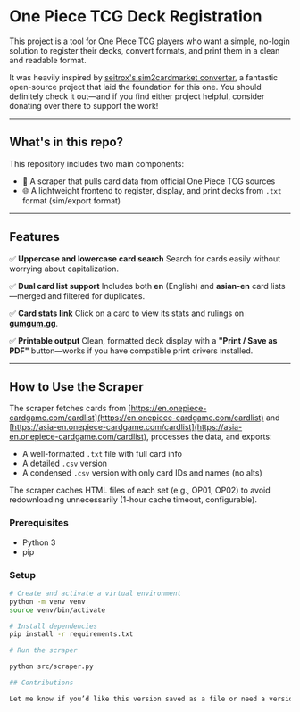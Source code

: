 # One Piece TCG Deck Registration

This project is a tool for One Piece TCG players who want a simple, no-login solution to register their decks, convert formats, and print them in a clean and readable format.

It was heavily inspired by [seitrox's sim2cardmarket converter](https://seitrox.github.io/optcg-sim2cardmarket-converter/), a fantastic open-source project that laid the foundation for this one. You should definitely check it out—and if you find either project helpful, consider donating over there to support the work!

---

## What's in this repo?

This repository includes two main components:

- 🔎 A scraper that pulls card data from official One Piece TCG sources
- 🌐 A lightweight frontend to register, display, and print decks from `.txt` format (sim/export format)

---

## Features

✅ **Uppercase and lowercase card search**
Search for cards easily without worrying about capitalization.

✅ **Dual card list support**
Includes both **en** (English) and **asian-en** card lists—merged and filtered for duplicates.

✅ **Card stats link**
Click on a card to view its stats and rulings on **[gumgum.gg](https://gumgum.gg)**.

✅ **Printable output**
Clean, formatted deck display with a **"Print / Save as PDF"** button—works if you have compatible print drivers installed.

---

## How to Use the Scraper

The scraper fetches cards from [https://en.onepiece-cardgame.com/cardlist](https://en.onepiece-cardgame.com/cardlist) and [https://asia-en.onepiece-cardgame.com/cardlist](https://asia-en.onepiece-cardgame.com/cardlist), processes the data, and exports:

- A well-formatted `.txt` file with full card info
- A detailed `.csv` version
- A condensed `.csv` version with only card IDs and names (no alts)

The scraper caches HTML files of each set (e.g., OP01, OP02) to avoid redownloading unnecessarily (1-hour cache timeout, configurable).

### Prerequisites

- Python 3  
- pip

### Setup

```bash
# Create and activate a virtual environment
python -m venv venv
source venv/bin/activate

# Install dependencies
pip install -r requirements.txt

# Run the scraper

python src/scraper.py

## Contributions

Let me know if you’d like this version saved as a file or need a version that includes screenshots, badges, or deployment instructions.
